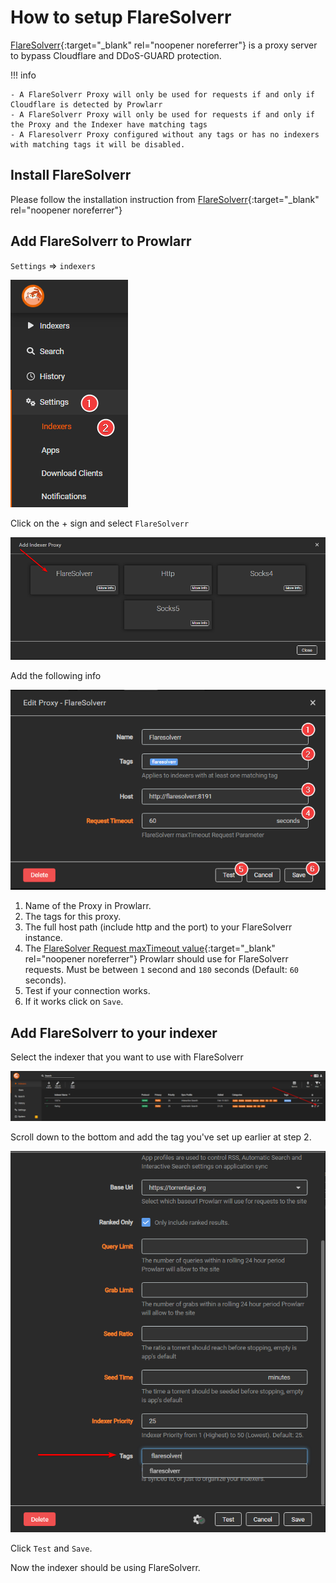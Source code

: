 # How to setup FlareSolverr

[FlareSolverr](https://github.com/FlareSolverr/FlareSolverr){:target="_blank" rel="noopener noreferrer"} is a proxy server to bypass Cloudflare and DDoS-GUARD protection.

!!! info

    - A FlareSolverr Proxy will only be used for requests if and only if Cloudflare is detected by Prowlarr
    - A FlareSolverr Proxy will only be used for requests if and only if the Proxy and the Indexer have matching tags
    - A Flaresolverr Proxy configured without any tags or has no indexers with matching tags it will be disabled.

## Install FlareSolverr

Please follow the installation instruction from [FlareSolverr](https://github.com/FlareSolverr/FlareSolverr#installation){:target="_blank" rel="noopener noreferrer"}

## Add FlareSolverr to Prowlarr

`Settings` => `indexers`

![Settings => images](images/settings-indexers.png)

Click on the + sign and select `FlareSolverr`

![Add Indexers](images/add-indexer-proxy-flaresolverr.png)

Add the following info

![Add Proxy FlareSolverr](images/add-proxy-flaresolverr.png)

1. Name of the Proxy in Prowlarr.
1. The tags for this proxy.
1. The full host path (include http and the port) to your FlareSolverr instance.
1. The [FlareSolver Request maxTimeout value](https://github.com/FlareSolverr/FlareSolverr#-requestget){:target="_blank" rel="noopener noreferrer"} Prowlarr should use for FlareSolverr requests. Must be between `1` second and `180` seconds (Default: `60` seconds).
1. Test if your connection works.
1. If it works click on `Save`.

## Add FlareSolverr to your indexer

Select the indexer that you want to use with FlareSolverr

![Select Indexer](images/select-indexer.png)

Scroll down to the bottom and add the tag you've set up earlier at step 2.

![Add tag to indexer](images/add-tag-to-indexer-flaresolverr.png)

Click `Test` and `Save`.

Now the indexer should be using FlareSolverr.
